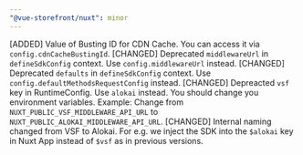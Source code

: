 ```yaml
---
"@vue-storefront/nuxt": minor
---
```


[ADDED] Value of Busting ID for CDN Cache. You can access it via `config.cdnCacheBustingId`.
[CHANGED] Deprecated `middlewareUrl` in `defineSdkConfig` context. Use `config.middlewareUrl` instead.
[CHANGED] Deprecated `defaults` in `defineSdkConfig` context. Use `config.defaultMethodsRequestConfig` instead.
[CHANGED] Depreacted `vsf` key in RuntimeConfig. Use `alokai` instead. You should change you environment variables. Example: Change from `NUXT_PUBLIC_VSF_MIDDLEWARE_API_URL` to `NUXT_PUBLIC_ALOKAI_MIDDLEWARE_API_URL`.
[CHANGED] Internal naming changed from VSF to Alokai. For e.g. we inject the SDK into the `$alokai` key in Nuxt App instead of `$vsf` as in previous versions.
